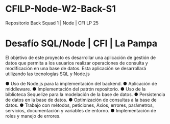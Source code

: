 # CFILP-Node-W2-Back-S1
Repositorio Back Squad 1 | Node | CFI LP 25

# Desafío SQL/Node | CFI | La Pampa

El objetivo de este proyecto es desarrollar una aplicación de gestión de datos que permita a los usuarios realizar operaciones de consulta y modificación en una base de datos. 
Esta aplicación se desarrollará utilizando las tecnologías SQL y Node.js

● Uso de Node.js para la implementación del backend.
● Aplicación de middleware.
● Implementación del patrón repositorio.
● Uso de la biblioteca Sequelize para la modelación de la base de datos.
● Persistencia de datos en la base de datos.
● Optimización de consultas a la base de datos.
● Trabajo con métodos, peticiones, Axios, errores, parámetros, servicios, documentación y variables de entorno.
● Implementación de roles y manejo de errores.
